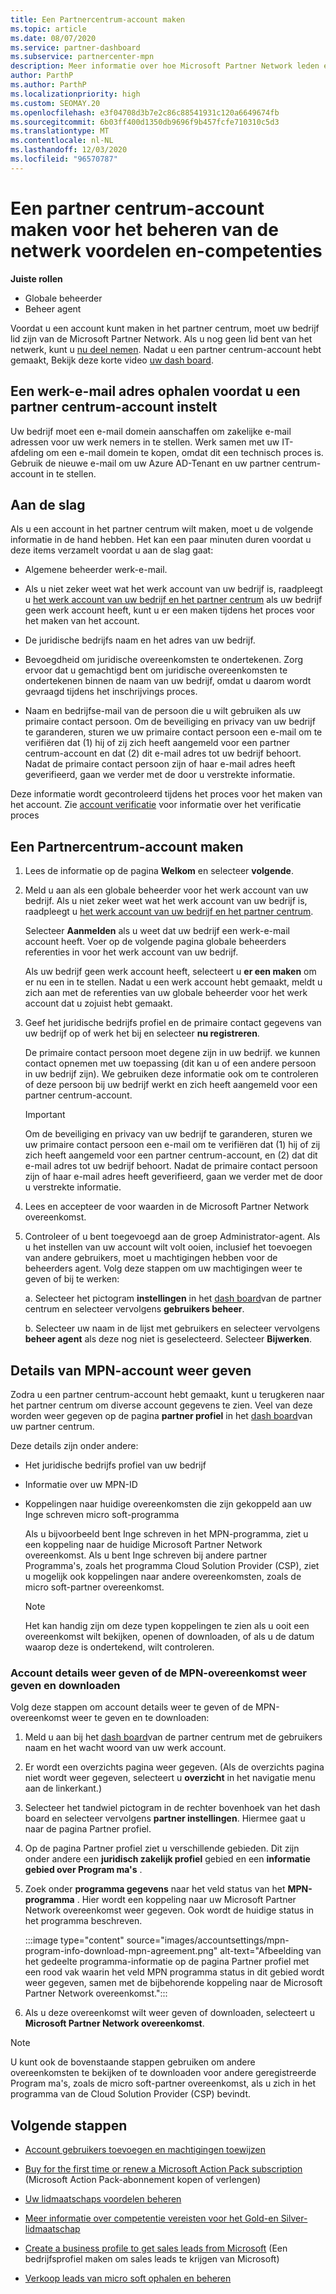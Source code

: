 ```yaml
---
title: Een Partnercentrum-account maken
ms.topic: article
ms.date: 08/07/2020
ms.service: partner-dashboard
ms.subservice: partnercenter-mpn
description: Meer informatie over hoe Microsoft Partner Network leden een partner centrum-account kunnen maken voor het beheren van hun netwerk voordelen en-vaardig heden.
author: ParthP
ms.author: ParthP
ms.localizationpriority: high
ms.custom: SEOMAY.20
ms.openlocfilehash: e3f04708d3b7e2c86c88541931c120a6649674fb
ms.sourcegitcommit: 6b03ff400d1350db9696f9b457fcfe710310c5d3
ms.translationtype: MT
ms.contentlocale: nl-NL
ms.lasthandoff: 12/03/2020
ms.locfileid: "96570787"
---
```

# <a name="create-a-partner-center-account-to-manage-network-benefits-and-competencies"></a>Een partner centrum-account maken voor het beheren van de netwerk voordelen en-competenties

**Juiste rollen**

- Globale beheerder
- Beheer agent

Voordat u een account kunt maken in het partner centrum, moet uw bedrijf lid zijn van de Microsoft Partner Network. Als u nog geen lid bent van het netwerk, kunt u [nu deel nemen](https://partner.microsoft.com/commercial#). Nadat u een partner centrum-account hebt gemaakt, Bekijk deze korte video [uw dash board](https://vimeo.com/290338211).

## <a name="get-a-work-email-address-before-setting-up-a-partner-center-account"></a>Een werk-e-mail adres ophalen voordat u een partner centrum-account instelt

Uw bedrijf moet een e-mail domein aanschaffen om zakelijke e-mail adressen voor uw werk nemers in te stellen. Werk samen met uw IT-afdeling om een e-mail domein te kopen, omdat dit een technisch proces is. Gebruik de nieuwe e-mail om uw Azure AD-Tenant en uw partner centrum-account in te stellen.

## <a name="get-started"></a>Aan de slag

Als u een account in het partner centrum wilt maken, moet u de volgende informatie in de hand hebben. Het kan een paar minuten duren voordat u deze items verzamelt voordat u aan de slag gaat:

- Algemene beheerder werk-e-mail.

- Als u niet zeker weet wat het werk account van uw bedrijf is, raadpleegt u [het werk account van uw bedrijf en het partner centrum](azure-active-directory-tenants-and-partner-center.md) als uw bedrijf geen werk account heeft, kunt u er een maken tijdens het proces voor het maken van het account. 

- De juridische bedrijfs naam en het adres van uw bedrijf.  

- Bevoegdheid om juridische overeenkomsten te ondertekenen. Zorg ervoor dat u gemachtigd bent om juridische overeenkomsten te ondertekenen binnen de naam van uw bedrijf, omdat u daarom wordt gevraagd tijdens het inschrijvings proces.

- Naam en bedrijfse-mail van de persoon die u wilt gebruiken als uw primaire contact persoon. Om de beveiliging en privacy van uw bedrijf te garanderen, sturen we uw primaire contact persoon een e-mail om te verifiëren dat (1) hij of zij zich heeft aangemeld voor een partner centrum-account en dat (2) dit e-mail adres tot uw bedrijf behoort. Nadat de primaire contact persoon zijn of haar e-mail adres heeft geverifieerd, gaan we verder met de door u verstrekte informatie.

Deze informatie wordt gecontroleerd tijdens het proces voor het maken van het account. Zie [account verificatie](verification-responses.md) voor informatie over het verificatie proces
 
## <a name="create-a-partner-center-account"></a>Een Partnercentrum-account maken

1.  Lees de informatie op de pagina **Welkom** en selecteer **volgende**.

2.  Meld u aan als een globale beheerder voor het werk account van uw bedrijf. Als u niet zeker weet wat het werk account van uw bedrijf is, raadpleegt u [het werk account van uw bedrijf en het partner centrum](azure-active-directory-tenants-and-partner-center.md).

    Selecteer **Aanmelden** als u weet dat uw bedrijf een werk-e-mail account heeft. Voer op de volgende pagina globale beheerders referenties in voor het werk account van uw bedrijf. 

    Als uw bedrijf geen werk account heeft, selecteert u **er een maken** om er nu een in te stellen. Nadat u een werk account hebt gemaakt, meldt u zich aan met de referenties van uw globale beheerder voor het werk account dat u zojuist hebt gemaakt.

3.  Geef het juridische bedrijfs profiel en de primaire contact gegevens van uw bedrijf op of werk het bij en selecteer **nu registreren**. 

    De primaire contact persoon moet degene zijn in uw bedrijf. we kunnen contact opnemen met uw toepassing (dit kan u of een andere persoon in uw bedrijf zijn). We gebruiken deze informatie ook om te controleren of deze persoon bij uw bedrijf werkt en zich heeft aangemeld voor een partner centrum-account.

    > [!IMPORTANT]  
    > Om de beveiliging en privacy van uw bedrijf te garanderen, sturen we uw primaire contact persoon een e-mail om te verifiëren dat (1) hij of zij zich heeft aangemeld voor een partner centrum-account, en (2) dat dit e-mail adres tot uw bedrijf behoort. Nadat de primaire contact persoon zijn of haar e-mail adres heeft geverifieerd, gaan we verder met de door u verstrekte informatie.

4.  Lees en accepteer de voor waarden in de Microsoft Partner Network overeenkomst. 

5.  Controleer of u bent toegevoegd aan de groep Administrator-agent. Als u het instellen van uw account wilt volt ooien, inclusief het toevoegen van andere gebruikers, moet u machtigingen hebben voor de beheerders agent. Volg deze stappen om uw machtigingen weer te geven of bij te werken:

    a. Selecteer het pictogram **instellingen** in het [dash board](https://partner.microsoft.com/dashboard/home**)van de partner centrum en selecteer vervolgens **gebruikers beheer**.  

    b. Selecteer uw naam in de lijst met gebruikers en selecteer vervolgens **beheer agent** als deze nog niet is geselecteerd. Selecteer **Bijwerken**.  

## <a name="view-mpn-account-details"></a>Details van MPN-account weer geven

Zodra u een partner centrum-account hebt gemaakt, kunt u terugkeren naar het partner centrum om diverse account gegevens te zien. Veel van deze worden weer gegeven op de pagina **partner profiel** in het [dash board](https://partner.microsoft.com/dashboard)van uw partner centrum.

Deze details zijn onder andere:

- Het juridische bedrijfs profiel van uw bedrijf

- Informatie over uw MPN-ID

- Koppelingen naar huidige overeenkomsten die zijn gekoppeld aan uw Inge schreven micro soft-programma

  Als u bijvoorbeeld bent Inge schreven in het MPN-programma, ziet u een koppeling naar de huidige Microsoft Partner Network overeenkomst. Als u bent Inge schreven bij andere partner Programma's, zoals het programma Cloud Solution Provider (CSP), ziet u mogelijk ook koppelingen naar andere overeenkomsten, zoals de micro soft-partner overeenkomst. 

  > [!NOTE]
  > Het kan handig zijn om deze typen koppelingen te zien als u ooit een overeenkomst wilt bekijken, openen of downloaden, of als u de datum waarop deze is ondertekend, wilt controleren.

### <a name="how-to-view-account-details-or-view-and-download-the-mpn-agreement"></a>Account details weer geven of de MPN-overeenkomst weer geven en downloaden

Volg deze stappen om account details weer te geven of de MPN-overeenkomst weer te geven en te downloaden:

1. Meld u aan bij het [dash board](https://partner.microsoft.com/dashboard)van de partner centrum met de gebruikers naam en het wacht woord van uw werk account.

2. Er wordt een overzichts pagina weer gegeven. (Als de overzichts pagina niet wordt weer gegeven, selecteert u **overzicht** in het navigatie menu aan de linkerkant.)

3. Selecteer het tandwiel pictogram in de rechter bovenhoek van het dash board en selecteer vervolgens **partner instellingen**. Hiermee gaat u naar de pagina Partner profiel.

4. Op de pagina Partner profiel ziet u verschillende gebieden. Dit zijn onder andere een **juridisch zakelijk profiel** gebied en een **informatie gebied over Program ma's** .

5. Zoek onder **programma gegevens** naar het veld status van het **MPN-programma** . Hier wordt een koppeling naar uw Microsoft Partner Network overeenkomst weer gegeven. Ook wordt de huidige status in het programma beschreven.


   :::image type="content" source="images/accountsettings/mpn-program-info-download-mpn-agreement.png" alt-text="Afbeelding van het gedeelte programma-informatie op de pagina Partner profiel met een rood vak waarin het veld MPN programma status in dit gebied wordt weer gegeven, samen met de bijbehorende koppeling naar de Microsoft Partner Network overeenkomst.":::

6. Als u deze overeenkomst wilt weer geven of downloaden, selecteert u **Microsoft Partner Network overeenkomst**.  

> [!NOTE]
> U kunt ook de bovenstaande stappen gebruiken om andere overeenkomsten te bekijken of te downloaden voor andere geregistreerde Program ma's, zoals de micro soft-partner overeenkomst, als u zich in het programma van de Cloud Solution Provider (CSP) bevindt.

## <a name="next-steps"></a>Volgende stappen

-   [Account gebruikers toevoegen en machtigingen toewijzen](create-user-accounts-and-set-permissions.md)

-   [Buy for the first time or renew a Microsoft Action Pack subscription](mpn-get-action-pack.md) (Microsoft Action Pack-abonnement kopen of verlengen)

-   [Uw lidmaatschaps voordelen beheren](manage-your-partner-network-benefits.md)

-   [Meer informatie over competentie vereisten voor het Gold-en Silver-lidmaatschap](https://partner.microsoft.com/membership/competencies)

-   [Create a business profile to get sales leads from Microsoft](create-a-marketing-profile.md) (Een bedrijfsprofiel maken om sales leads te krijgen van Microsoft)

-   [Verkoop leads van micro soft ophalen en beheren](manage-leads.md)
